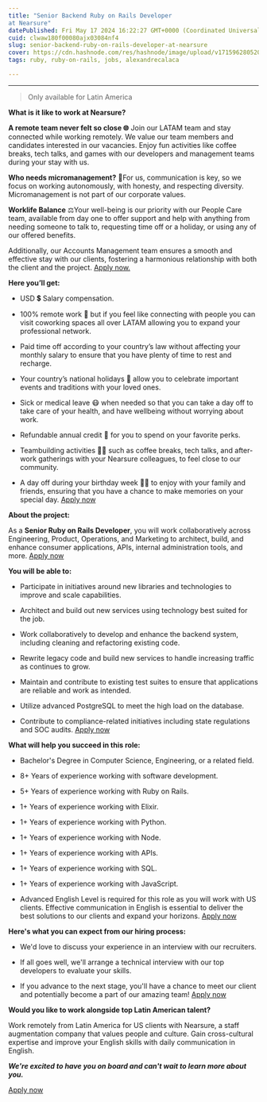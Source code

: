 ```yaml
---
title: "Senior Backend Ruby on Rails Developer
at Nearsure"
datePublished: Fri May 17 2024 16:22:27 GMT+0000 (Coordinated Universal Time)
cuid: clwaw180f00080ajx03084nf4
slug: senior-backend-ruby-on-rails-developer-at-nearsure
cover: https://cdn.hashnode.com/res/hashnode/image/upload/v1715962805207/99279331-ef76-4c7c-a485-ced880f338a0.png
tags: ruby, ruby-on-rails, jobs, alexandrecalaca

---
```


---

> Only available for Latin America

**What is it like to work at Nearsure?**

**A remote team never felt so close 🌐** Join our LATAM team and stay connected while working remotely. We value our team members and candidates interested in our vacancies. Enjoy fun activities like coffee breaks, tech talks, and games with our developers and management teams during your stay with us.

**Who needs micromanagement?** 🍃For us, communication is key, so we focus on working autonomously, with honesty, and respecting diversity. Micromanagement is not part of our corporate values.

**Worklife Balance** ⚖️Your well-being is our priority with our People Care team, available from day one to offer support and help with anything from needing someone to talk to, requesting time off or a holiday, or using any of our offered benefits.

Additionally, our Accounts Management team ensures a smooth and effective stay with our clients, fostering a harmonious relationship with both the client and the project. [Apply now.](https://boards.greenhouse.io/nearsure/jobs/4338687007)

**Here you’ll get:**

* USD 💲 Salary compensation.
    
* 100% remote work 🏢 but if you feel like connecting with people you can visit coworking spaces all over LATAM allowing you to expand your professional network.
    
* Paid time off according to your country’s law without affecting your monthly salary to ensure that you have plenty of time to rest and recharge.
    
* Your country’s national holidays 🌴 allow you to celebrate important events and traditions with your loved ones.
    
* Sick or medical leave 😷 when needed so that you can take a day off to take care of your health, and have wellbeing without worrying about work.
    
* Refundable annual credit 💸 for you to spend on your favorite perks.
    
* Teambuilding activities 🤜🤛 such as coffee breaks, tech talks, and after-work gatherings with your Nearsure colleagues, to feel close to our community.
    
* A day off during your birthday week 🥳🎂 to enjoy with your family and friends, ensuring that you have a chance to make memories on your special day. [Apply now](https://boards.greenhouse.io/nearsure/jobs/4338687007)
    

**About the project:**

As a **Senior Ruby on Rails Developer**, you will work collaboratively across Engineering, Product, Operations, and Marketing to architect, build, and enhance consumer applications, APIs, internal administration tools, and more. [Apply now](https://boards.greenhouse.io/nearsure/jobs/4338687007)

**You will be able to:**

* Participate in initiatives around new libraries and technologies to improve and scale capabilities.
    
* Architect and build out new services using technology best suited for the job.
    
* Work collaboratively to develop and enhance the backend system, including cleaning and refactoring existing code.
    
* Rewrite legacy code and build new services to handle increasing traffic as continues to grow.
    
* Maintain and contribute to existing test suites to ensure that applications are reliable and work as intended.
    
* Utilize advanced PostgreSQL to meet the high load on the database.
    
* Contribute to compliance-related initiatives including state regulations and SOC audits. [Apply now](https://boards.greenhouse.io/nearsure/jobs/4338687007)
    

**What will help you succeed in this role:**

* Bachelor's Degree in Computer Science, Engineering, or a related field.
    
* 8+ Years of experience working with software development.
    
* 5+ Years of experience working with Ruby on Rails.
    
* 1+ Years of experience working with Elixir.
    
* 1+ Years of experience working with Python.
    
* 1+ Years of experience working with Node.
    
* 1+ Years of experience working with APIs.
    
* 1+ Years of experience working with SQL.
    
* 1+ Years of experience working with JavaScript.
    
* Advanced English Level is required for this role as you will work with US clients. Effective communication in English is essential to deliver the best solutions to our clients and expand your horizons. [Apply now](https://boards.greenhouse.io/nearsure/jobs/4338687007)
    

**Here's what you can expect from our hiring process:**

* We'd love to discuss your experience in an interview with our recruiters. 
    
* If all goes well, we'll arrange a technical interview with our top developers to evaluate your skills.
    
* If you advance to the next stage, you'll have a chance to meet our client and potentially become a part of our amazing team! [Apply now](https://boards.greenhouse.io/nearsure/jobs/4338687007)
    

**Would you like to work alongside top Latin American talent?**

Work remotely from Latin America for US clients with Nearsure, a staff augmentation company that values people and culture. Gain cross-cultural expertise and improve your English skills with daily communication in English.

***We're excited to have you on board and can't wait to learn more about you.***

[Apply now](https://boards.greenhouse.io/nearsure/jobs/4338687007)